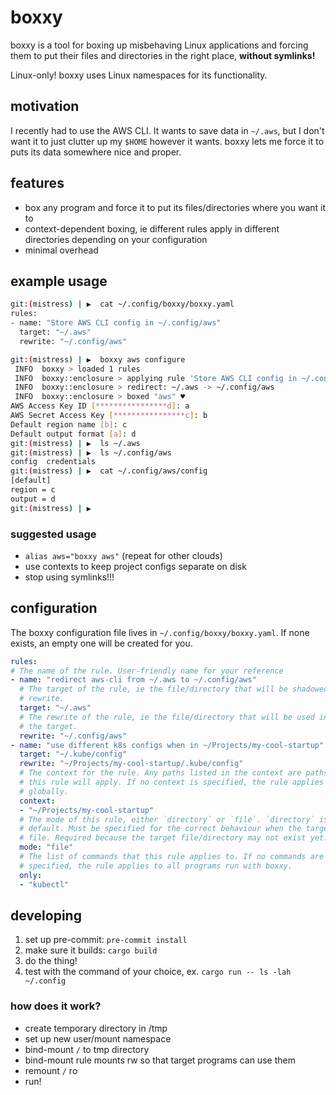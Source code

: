 # boxxy

boxxy is a tool for boxing up misbehaving Linux applications and forcing them
to put their files and directories in the right place, **without symlinks!**

Linux-only! boxxy uses Linux namespaces for its functionality.

## motivation

I recently had to use the AWS CLI. It wants to save data in `~/.aws`, but I
don't want it to just clutter up my `$HOME` however it wants. boxxy lets me
force it to puts its data somewhere nice and proper.

## features

- box any program and force it to put its files/directories where you want it to
- context-dependent boxing, ie different rules apply in different directories
  depending on your configuration
- minimal overhead

## example usage

```sh
git:(mistress) | ▶  cat ~/.config/boxxy/boxxy.yaml
rules:
- name: "Store AWS CLI config in ~/.config/aws"
  target: "~/.aws"
  rewrite: "~/.config/aws"

git:(mistress) | ▶  boxxy aws configure
 INFO  boxxy > loaded 1 rules
 INFO  boxxy::enclosure > applying rule 'Store AWS CLI config in ~/.config/aws'
 INFO  boxxy::enclosure > redirect: ~/.aws -> ~/.config/aws
 INFO  boxxy::enclosure > boxed "aws" ♥
AWS Access Key ID [****************d]: a
AWS Secret Access Key [****************c]: b
Default region name [b]: c
Default output format [a]: d
git:(mistress) | ▶  ls ~/.aws
git:(mistress) | ▶  ls ~/.config/aws
config  credentials
git:(mistress) | ▶  cat ~/.config/aws/config
[default]
region = c
output = d
git:(mistress) | ▶
```

### suggested usage

- `alias aws="boxxy aws"` (repeat for other clouds)
- use contexts to keep project configs separate on disk
- stop using symlinks!!!

## configuration

The boxxy configuration file lives in `~/.config/boxxy/boxxy.yaml`. If none
exists, an empty one will be created for you.

```yaml
rules:
# The name of the rule. User-friendly name for your reference
- name: "redirect aws-cli from ~/.aws to ~/.config/aws"
  # The target of the rule, ie the file/directory that will be shadowed by the
  # rewrite.
  target: "~/.aws"
  # The rewrite of the rule, ie the file/directory that will be used instead of
  # the target.
  rewrite: "~/.config/aws"
- name: "use different k8s configs when in ~/Projects/my-cool-startup"
  target: "~/.kube/config"
  rewrite: "~/Projects/my-cool-startup/.kube/config"
  # The context for the rule. Any paths listed in the context are paths where
  # this rule will apply. If no context is specified, the rule applies
  # globally.
  context:
  - "~/Projects/my-cool-startup"
  # The mode of this rule, either `directory` or `file`. `directory` is the
  # default. Must be specified for the correct behaviour when the target is a
  # file. Required because the target file/directory may not exist yet.
  mode: "file"
  # The list of commands that this rule applies to. If no commands are
  # specified, the rule applies to all programs run with boxxy.
  only:
  - "kubectl"
```

## developing

1. set up pre-commit: `pre-commit install`
2. make sure it builds: `cargo build`
3. do the thing!
4. test with the command of your choice, ex. `cargo run -- ls -lah ~/.config`

### how does it work?

- create temporary directory in /tmp
- set up new user/mount namespace
- bind-mount `/` to tmp directory
- bind-mount rule mounts rw so that target programs can use them
- remount `/` ro
- run!
